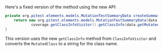 Here's a fixed version of the method using the new API:

```java
private org.pitest.elements.models.MutationTestSummaryData createSummaryData(final org.pitest.coverage.CoverageDatabase coverage, final org.pitest.mutationtest.ClassMutationResults data) {
    return new org.pitest.elements.models.MutationTestSummaryData(data.getFileName(), data.getMutations(),
            coverage.getClassInfoVisitor().getClassInfo(data.getMutatedClass().asString(), new byte[0], 0));
}
```

This version uses the new `getClassInfo` method from `ClassInfoVisitor` and converts the `MutatedClass` to a string for the class name.